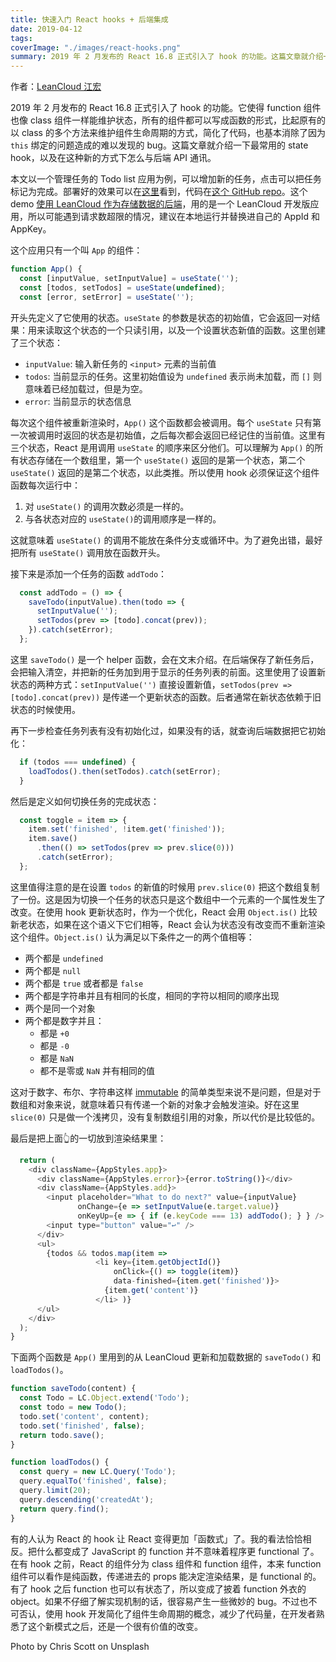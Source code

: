 ```yaml
---
title: 快速入门 React hooks + 后端集成
date: 2019-04-12
tags:
coverImage: "./images/react-hooks.png"
summary: 2019 年 2 月发布的 React 16.8 正式引入了 hook 的功能。这篇文章就介绍一下最常用的 state hook，以及在这种新的方式下怎么与后端 API 通讯。
---
```


作者：[LeanCloud 江宏](https://1byte.io)

2019 年 2 月发布的 React 16.8 正式引入了 hook 的功能。它使得 function 组件也像 class 组件一样能维护状态，所有的组件都可以写成函数的形式，比起原有的以 class 的多个方法来维护组件生命周期的方式，简化了代码，也基本消除了因为 `this` 绑定的问题造成的难以发现的 bug。这篇文章就介绍一下最常用的 state hook，以及在这种新的方式下怎么与后端 API 通讯。

本文以一个管理任务的 Todo list 应用为例，可以增加新的任务，点击可以把任务标记为完成。部署好的效果可以在[这里](https://hook-demo.netlify.com/)看到，代码在[这个 GitHub repo](https://github.com/hjiang/react-hook-demo)。这个 demo [使用 LeanCloud 作为存储数据的后端](https://leancloud.cn)，用的是一个 LeanCloud 开发版应用，所以可能遇到请求数超限的情况，建议在本地运行并替换进自己的 AppId 和 AppKey。

这个应用只有一个叫 `App` 的组件：

```js
function App() {
  const [inputValue, setInputValue] = useState('');
  const [todos, setTodos] = useState(undefined);
  const [error, setError] = useState('');
```

开头先定义了它使用的状态。`useState` 的参数是状态的初始值，它会返回一对结果：用来读取这个状态的一个只读引用，以及一个设置状态新值的函数。这里创建了三个状态：
- `inputValue`: 输入新任务的 `<input>` 元素的当前值
- `todos`: 当前显示的任务。这里初始值设为 `undefined` 表示尚未加载，而 `[]` 则意味着已经加载过，但是为空。
- `error`: 当前显示的状态信息

每次这个组件被重新渲染时，`App()` 这个函数都会被调用。每个 `useState` 只有第一次被调用时返回的状态是初始值，之后每次都会返回已经记住的当前值。这里有三个状态，React 是用调用 `useState` 的顺序来区分他们。可以理解为 `App()` 的所有状态存储在一个数组里，第一个 `useState()` 返回的是第一个状态，第二个 `useState()` 返回的是第二个状态，以此类推。所以使用 hook 必须保证这个组件函数每次运行中：
1. 对 `useState()` 的调用次数必须是一样的。
2. 与各状态对应的 `useState()`的调用顺序是一样的。

这就意味着 `useState()` 的调用不能放在条件分支或循环中。为了避免出错，最好把所有 `useState()` 调用放在函数开头。

接下来是添加一个任务的函数 `addTodo`：
```js
  const addTodo = () => {
    saveTodo(inputValue).then(todo => {
      setInputValue('');
      setTodos(prev => [todo].concat(prev));
    }).catch(setError);
  };
```
这里 `saveTodo()` 是一个 helper 函数，会在文末介绍。在后端保存了新任务后，会把输入清空，并把新的任务加到用于显示的任务列表的前面。这里使用了设置新状态的两种方式：`setInputValue('')` 直接设置新值，`setTodos(prev => [todo].concat(prev))` 是传递一个更新状态的函数。后者通常在新状态依赖于旧状态的时候使用。

再下一步检查任务列表有没有初始化过，如果没有的话，就查询后端数据把它初始化：
```js
  if (todos === undefined) {
    loadTodos().then(setTodos).catch(setError);
  }
```

然后是定义如何切换任务的完成状态：
```js
  const toggle = item => {
    item.set('finished', !item.get('finished'));
    item.save()
      .then(() => setTodos(prev => prev.slice(0)))
      .catch(setError);
  };
```
这里值得注意的是在设置 `todos` 的新值的时候用 `prev.slice(0)` 把这个数组复制了一份。这是因为切换一个任务的状态只是这个数组中一个元素的一个属性发生了改变。在使用 hook 更新状态时，作为一个优化，React 会用 `Object.is()` 比较新老状态，如果在这个语义下它们相等，React 会认为状态没有改变而不重新渲染这个组件。`Object.is()` 认为满足以下条件之一的两个值相等：
- 两个都是 `undefined`
- 两个都是 `null`
- 两个都是 `true` 或者都是 `false`
- 两个都是字符串并且有相同的长度，相同的字符以相同的顺序出现
- 两个是同一个对象
- 两个都是数字并且：
	- 都是 `+0`
	- 都是 `-0`
	- 都是 `NaN`
	- 都不是零或 `NaN` 并有相同的值

这对于数字、布尔、字符串这样 [immutable](https://www.sitepoint.com/immutability-javascript/) 的简单类型来说不是问题，但是对于数组和对象来说，就意味着只有传递一个新的对象才会触发渲染。好在这里 `slice(0)` 只是做一个浅拷贝，没有复制数组引用的对象，所以代价是比较低的。

最后是把上面👆的一切放到渲染结果里：
```js
  return (
    <div className={AppStyles.app}>
      <div className={AppStyles.error}>{error.toString()}</div>
      <div className={AppStyles.add}>
        <input placeholder="What to do next?" value={inputValue}
               onChange={e => setInputValue(e.target.value)}
               onKeyUp={e => { if (e.keyCode === 13) addTodo(); } } />
        <input type="button" value="↩" />
      </div>
      <ul>
        {todos && todos.map(item =>
                   <li key={item.getObjectId()}
                       onClick={() => toggle(item)}
                       data-finished={item.get('finished')}>
                     {item.get('content')}
                   </li> )}
      </ul>
    </div>
  );
}
```

下面两个函数是 `App()` 里用到的从 LeanCloud 更新和加载数据的 `saveTodo()` 和 `loadTodos()`。
```js
function saveTodo(content) {
  const Todo = LC.Object.extend('Todo');
  const todo = new Todo();
  todo.set('content', content);
  todo.set('finished', false);
  return todo.save();
}

function loadTodos() {
  const query = new LC.Query('Todo');
  query.equalTo('finished', false);
  query.limit(20);
  query.descending('createdAt');
  return query.find();
}
```

有的人认为 React 的 hook 让 React 变得更加「函数式」了。我的看法恰恰相反。把什么都变成了 JavaScript 的 function 并不意味着程序更 functional 了。在有 hook 之前，React 的组件分为 class 组件和 function 组件，本来 function 组件可以看作是纯函数，传递进去的 props 能决定渲染结果，是 functional 的。有了 hook 之后 function 也可以有状态了，所以变成了披着 function 外衣的 object。如果不仔细了解实现机制的话，很容易产生一些微妙的 bug。不过也不可否认，使用 hook 开发简化了组件生命周期的概念，减少了代码量，在开发者熟悉了这个新模式之后，还是一个很有价值的改变。

Photo by Chris Scott on Unsplash
